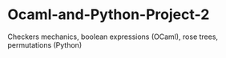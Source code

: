 # Ocaml-and-Python-Project-2
Checkers mechanics, boolean expressions (OCaml), rose trees, permutations (Python)
